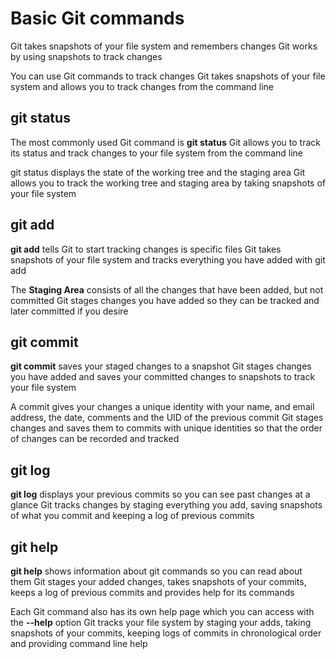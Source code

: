 # Basic Git commands

Git takes snapshots of your file system and remembers changes
Git works by using snapshots to track changes

You can use Git commands to track changes
Git takes snapshots of your file system and allows you to track changes from the command line

## git status

The most commonly used Git command is **git status**
Git allows you to track its status and track changes to your file system from the command line

git status displays the state of the working tree and the staging area
Git allows you to track the working tree and staging area by taking snapshots of your file system

## git add

**git add** tells Git to start tracking changes is specific files
Git takes snapshots of your file system and tracks everything you have added with git add

The **Staging Area** consists of all the changes that have been added, but not committed
Git stages changes you have added so they can be tracked and later committed if you desire

## git commit

**git commit** saves your staged changes to a snapshot
Git stages changes you have added and saves your committed changes to snapshots to track your file system

A commit gives your changes a unique identity with your name, and email address, the date, comments and the UID of the previous commit
Git stages changes and saves them to commits with unique identities so that the order of changes can be recorded and tracked

## git log

**git log** displays your previous commits so you can see past changes at a glance
Git tracks changes by staging everything you add, saving snapshots of what you commit and keeping a log of previous commits

## git help

**git help** shows information about git commands so you can read about them
Git stages your added changes, takes snapshots of your commits, keeps a log of previous commits and provides help for its commands

Each Git command also has its own help page which you can access with the **--help** option
Git tracks your file system by staging your adds, taking snapshots of your commits, keeping logs of commits in chronological order and providing command line help
